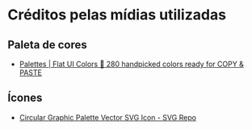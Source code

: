 # Créditos pelas mídias utilizadas

## Paleta de cores

- [Palettes | Flat UI Colors 🎨 280 handpicked colors ready for COPY & PASTE](https://flatuicolors.com/)

## Ícones

- [Circular Graphic Palette Vector SVG Icon - SVG Repo](https://www.svgrepo.com/svg/184395/circular-graphic-palette)
